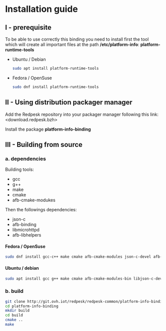 # Installation guide

## I - prerequisite

To be able to use correctly this binding you need to install first the tool which will create all important files at the path **/etc/platform-info**: **platform-runtime-tools**

* Ubuntu / Debian

    ```bash
    sudo apt install platform-runtime-tools
    ```

* Fedora / OpenSuse

    ```bash
    sudo dnf install platform-runtime-tools
    ```

## II - Using distribution packager manager

Add the Redpesk repository into your packager manager following this link: <download.redpesk.bzh>

Install the package **platform-info-binding**

## III - Building from source

### a. dependencies

Building tools:

* gcc
* g++
* make
* cmake
* afb-cmake-modukes

Then the followings dependencies:

* json-c
* afb-binding
* libmicrohttpd
* afb-libhelpers

#### Fedora / OpenSuse

```bash
sudo dnf install gcc-c++ make cmake afb-cmake-modules json-c-devel afb-binding-devel libmicrohttpd-devel afb-libhelpers-devel
```

#### Ubuntu / debian

```bash
sudo apt install gcc g++ make cmake afb-cmake-modules-bin libjson-c-dev afb-binding-dev libmicrohttpd-dev afb-libhelpers-dev
```

### b. build

```bash
git clone http://git.ovh.iot/redpesk/redpesk-common/platform-info-binding.git
cd platform-info-binding
mkdir build
cd build
cmake ..
make
```
